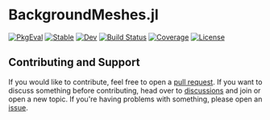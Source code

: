 # BackgroundMeshes.jl

[![PkgEval](https://juliaci.github.io/NanosoldierReports/pkgeval_badges/B/BackgroundMeshes.svg)](https://juliaci.github.io/NanosoldierReports/pkgeval_badges/report.html)
[![Stable](https://img.shields.io/badge/docs-stable-blue.svg)](https://JuliaAstro.github.io/BackgroundMeshes.jl/stable/)
[![Dev](https://img.shields.io/badge/docs-dev-blue.svg)](https://JuliaAstro.github.io/BackgroundMeshes.jl/dev/)
[![Build Status](https://github.com/JuliaAstro/BackgroundMeshes.jl/actions/workflows/CI.yml/badge.svg?branch=main)](https://github.com/JuliaAstro/BackgroundMeshes.jl/actions/workflows/CI.yml?query=branch%3Amain)
[![Coverage](https://codecov.io/gh/JuliaAstro/BackgroundMeshes.jl/branch/main/graph/badge.svg)](https://codecov.io/gh/JuliaAstro/BackgroundMeshes.jl)
[![License](https://img.shields.io/github/license/JuliaAstro/BackgroundMeshes.jl?color=yellow)](LICENSE)

## Contributing and Support

If you would like to contribute, feel free to open a [pull request](https://github.com/JuliaAstro/BackgroundMeshes.jl/pulls). If you want to discuss something before contributing, head over to [discussions](https://github.com/JuliaAstro/BackgroundMeshes.jl/discussions) and join or open a new topic. If you're having problems with something, please open an [issue](https://github.com/JuliaAstro/BackgroundMeshes.jl/issues).
